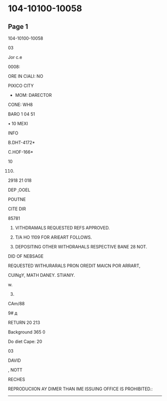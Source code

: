 # 104-10100-10058

## Page 1

104-10100-10058

03

Jor с.e

0008:

ORE IN CIALI: NO

PIXICO CITY

- MOM: DARECTOR

CONE: WH8

BARO 1 04 51

• 10 MEXI

INFO

В.DНT-4172*

С.HOF-166*

10

110.

2918 21 018

DEP ,OOEL

POUTNE

CITE DIR

85781

1. VITHDRAMALS REQUESTED REFS APPROVED.

8. T/A HO 1109 FOR ARIEART FOLLOWS.

3. DEPOSITING OTHER WITHDRAHALS RESPECTIVE BANE 28 NOT.

DID OF NEBSAGE

REQUESTED WITHURARALS PRON OREDIT MAICN POR ARRART,

CUINgY, MATH DANEY. STIANIY.

w.

3.

CAm/88

9# д

RETURN 20 213

Background 365 0

Do diet Cape: 20

03

DAVID

, NOTT

RECHES

REPRODUCIION AY DIMER THAN IME ISSUING OFFICE IS PROHIBITED.:

---


